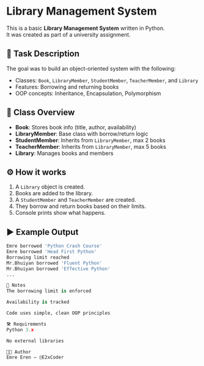 # Library Management System

This is a basic **Library Management System** written in Python.  
It was created as part of a university assignment.

## 🎯 Task Description

The goal was to build an object-oriented system with the following:

- Classes: `Book`, `LibraryMember`, `StudentMember`, `TeacherMember`, and `Library`
- Features: Borrowing and returning books
- OOP concepts: Inheritance, Encapsulation, Polymorphism

## 🧱 Class Overview

- **Book**: Stores book info (title, author, availability)
- **LibraryMember**: Base class with borrow/return logic
- **StudentMember**: Inherits from `LibraryMember`, max 2 books
- **TeacherMember**: Inherits from `LibraryMember`, max 5 books
- **Library**: Manages books and members

## ⚙️ How it works

1. A `Library` object is created.
2. Books are added to the library.
3. A `StudentMember` and `TeacherMember` are created.
4. They borrow and return books based on their limits.
5. Console prints show what happens.

## ▶️ Example Output

```python
Emre borrowed 'Python Crash Course'
Emre borrowed 'Head First Python'
Borrowing limit reached
Mr.Bhuiyan borrowed 'Fluent Python'
Mr.Bhuiyan borrowed 'Effective Python'
...

📌 Notes
The borrowing limit is enforced

Availability is tracked

Code uses simple, clean OOP principles

🛠️ Requirements
Python 3.x

No external libraries

🧑‍💻 Author
Emre Eren – @E2xCoder